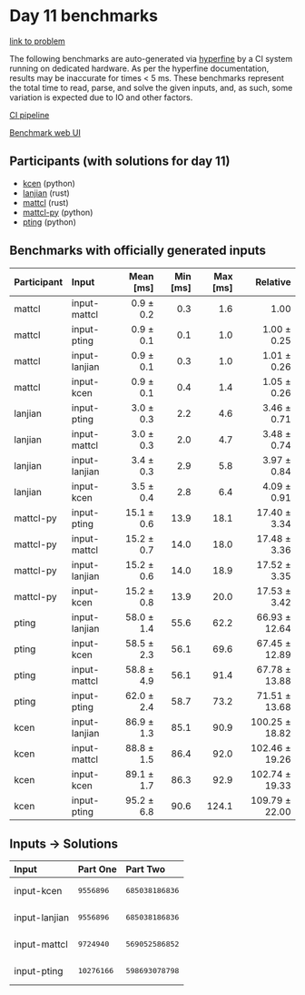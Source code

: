 # Day 11 benchmarks

[link to problem](https://adventofcode.com/2023/day/11)

The following benchmarks are auto-generated via
[hyperfine](https://github.com/sharkdp/hyperfine) by a CI system running on
dedicated hardware. As per the hyperfine documentation, results may be
inaccurate for times < 5 ms. These benchmarks represent the total time to read,
parse, and solve the given inputs, and, as such, some variation is expected due
to IO and other factors.

[CI pipeline](http://ci.papercode.net:8080/teams/main/pipelines/aoc2023)

[Benchmark web UI](https://aoc.ancalagon.black)


## Participants (with solutions for day 11)

- [kcen](https://github.com/kcen/aoc2023) (python)
- [lanjian](https://github.com/lanjian/aoc-2023) (rust)
- [mattcl](https://github.com/mattcl/aoc2023) (rust)
- [mattcl-py](https://github.com/mattcl/aoc2023-py) (python)
- [pting](https://github.com/pting/aoc2023) (python)


## Benchmarks with officially generated inputs

| Participant | Input | Mean [ms] | Min [ms] | Max [ms] | Relative |
|:---|:---|---:|---:|---:|---:|
| mattcl | input-mattcl | 0.9 ± 0.2 | 0.3 | 1.6 | 1.00 |
| mattcl | input-pting | 0.9 ± 0.1 | 0.1 | 1.0 | 1.00 ± 0.25 |
| mattcl | input-lanjian | 0.9 ± 0.1 | 0.3 | 1.0 | 1.01 ± 0.26 |
| mattcl | input-kcen | 0.9 ± 0.1 | 0.4 | 1.4 | 1.05 ± 0.26 |
| lanjian | input-pting | 3.0 ± 0.3 | 2.2 | 4.6 | 3.46 ± 0.71 |
| lanjian | input-mattcl | 3.0 ± 0.3 | 2.0 | 4.7 | 3.48 ± 0.74 |
| lanjian | input-lanjian | 3.4 ± 0.3 | 2.9 | 5.8 | 3.97 ± 0.84 |
| lanjian | input-kcen | 3.5 ± 0.4 | 2.8 | 6.4 | 4.09 ± 0.91 |
| mattcl-py | input-pting | 15.1 ± 0.6 | 13.9 | 18.1 | 17.40 ± 3.34 |
| mattcl-py | input-mattcl | 15.2 ± 0.7 | 14.0 | 18.0 | 17.48 ± 3.36 |
| mattcl-py | input-lanjian | 15.2 ± 0.6 | 14.0 | 18.9 | 17.52 ± 3.35 |
| mattcl-py | input-kcen | 15.2 ± 0.8 | 13.9 | 20.0 | 17.53 ± 3.42 |
| pting | input-lanjian | 58.0 ± 1.4 | 55.6 | 62.2 | 66.93 ± 12.64 |
| pting | input-kcen | 58.5 ± 2.3 | 56.1 | 69.6 | 67.45 ± 12.89 |
| pting | input-mattcl | 58.8 ± 4.9 | 56.1 | 91.4 | 67.78 ± 13.88 |
| pting | input-pting | 62.0 ± 2.4 | 58.7 | 73.2 | 71.51 ± 13.68 |
| kcen | input-lanjian | 86.9 ± 1.3 | 85.1 | 90.9 | 100.25 ± 18.82 |
| kcen | input-mattcl | 88.8 ± 1.5 | 86.4 | 92.0 | 102.46 ± 19.26 |
| kcen | input-kcen | 89.1 ± 1.7 | 86.3 | 92.9 | 102.74 ± 19.33 |
| kcen | input-pting | 95.2 ± 6.8 | 90.6 | 124.1 | 109.79 ± 22.00 |


## Inputs -> Solutions

| Input | Part One | Part Two |
|:---|:---|:---|
|input-kcen|<pre>9556896</pre>|<pre>685038186836</pre>|
|input-lanjian|<pre>9556896</pre>|<pre>685038186836</pre>|
|input-mattcl|<pre>9724940</pre>|<pre>569052586852</pre>|
|input-pting|<pre>10276166</pre>|<pre>598693078798</pre>|